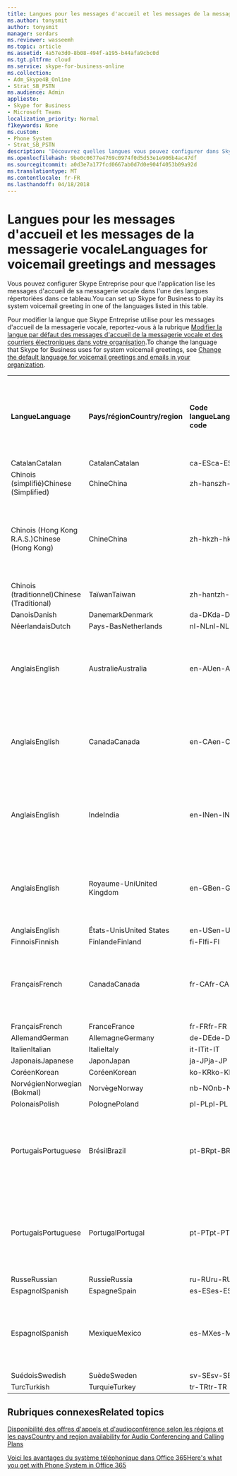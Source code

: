 ```yaml
---
title: Langues pour les messages d'accueil et les messages de la messagerie vocale
ms.author: tonysmit
author: tonysmit
manager: serdars
ms.reviewer: wasseemh
ms.topic: article
ms.assetid: 4a57e3d0-8b08-494f-a195-b44afa9cbc0d
ms.tgt.pltfrm: cloud
ms.service: skype-for-business-online
ms.collection:
- Adm_Skype4B_Online
- Strat_SB_PSTN
ms.audience: Admin
appliesto:
- Skype for Business
- Microsoft Teams
localization_priority: Normal
f1keywords: None
ms.custom:
- Phone System
- Strat_SB_PSTN
description: 'Découvrez quelles langues vous pouvez configurer dans Skype Entreprise pour les messages système par défaut. '
ms.openlocfilehash: 9be0c0677e4769c0974f0d5d53e1e906b4ac47df
ms.sourcegitcommit: a0d3e7a177fcd0667ab0d7d0e904f4053b09a92d
ms.translationtype: MT
ms.contentlocale: fr-FR
ms.lasthandoff: 04/18/2018
---
```

# <a name="languages-for-voicemail-greetings-and-messages"></a><span data-ttu-id="b6c52-103">Langues pour les messages d'accueil et les messages de la messagerie vocale</span><span class="sxs-lookup"><span data-stu-id="b6c52-103">Languages for voicemail greetings and messages</span></span>

<span data-ttu-id="b6c52-104">Vous pouvez configurer Skype Entreprise pour que l'application lise les messages d'accueil de sa messagerie vocale dans l'une des langues répertoriées dans ce tableau.</span><span class="sxs-lookup"><span data-stu-id="b6c52-104">You can set up Skype for Business to play its system voicemail greeting in one of the languages listed in this table.</span></span>
  
<span data-ttu-id="b6c52-105">Pour modifier la langue que Skype Entreprise utilise pour les messages d'accueil de la messagerie vocale, reportez-vous à la rubrique [Modifier la langue par défaut des messages d'accueil de la messagerie vocale et des courriers électroniques dans votre organisation](change-the-default-language-for-greetings-and-emails.md).</span><span class="sxs-lookup"><span data-stu-id="b6c52-105">To change the language that Skype for Business uses for system voicemail greetings, see [Change the default language for voicemail greetings and emails in your organization](change-the-default-language-for-greetings-and-emails.md).</span></span>
  
|||||||
|:-----|:-----|:-----|:-----|:-----|:-----|
|<span data-ttu-id="b6c52-106">**Langue**</span><span class="sxs-lookup"><span data-stu-id="b6c52-106">**Language**</span></span> <br/> |<span data-ttu-id="b6c52-107">**Pays/région**</span><span class="sxs-lookup"><span data-stu-id="b6c52-107">**Country/region**</span></span> <br/> |<span data-ttu-id="b6c52-108">**Code langue**</span><span class="sxs-lookup"><span data-stu-id="b6c52-108">**Language code**</span></span> <br/> |<span data-ttu-id="b6c52-109">**Disponible pour qu'un utilisateur la voie dans un courrier électronique ?**</span><span class="sxs-lookup"><span data-stu-id="b6c52-109">**Available for a user to see it in email?**</span></span> <br/> |<span data-ttu-id="b6c52-110">**Disponible lorsque l'utilisateur appelle ?**</span><span class="sxs-lookup"><span data-stu-id="b6c52-110">**Available when the user calls in?**</span></span> <br/> |<span data-ttu-id="b6c52-111">**Transcription disponible ?**</span><span class="sxs-lookup"><span data-stu-id="b6c52-111">**Transcription available?**</span></span> <br/> |
|<span data-ttu-id="b6c52-112">Catalan</span><span class="sxs-lookup"><span data-stu-id="b6c52-112">Catalan</span></span>  <br/> |<span data-ttu-id="b6c52-113">Catalan</span><span class="sxs-lookup"><span data-stu-id="b6c52-113">Catalan</span></span>  <br/> |<span data-ttu-id="b6c52-114">ca-ES</span><span class="sxs-lookup"><span data-stu-id="b6c52-114">ca-ES</span></span>  <br/> |<span data-ttu-id="b6c52-115">Oui</span><span class="sxs-lookup"><span data-stu-id="b6c52-115">Yes</span></span>  <br/> |<span data-ttu-id="b6c52-116">Oui</span><span class="sxs-lookup"><span data-stu-id="b6c52-116">Yes</span></span>  <br/> |<span data-ttu-id="b6c52-117">Non</span><span class="sxs-lookup"><span data-stu-id="b6c52-117">No</span></span>  <br/> |
|<span data-ttu-id="b6c52-118">Chinois (simplifié)</span><span class="sxs-lookup"><span data-stu-id="b6c52-118">Chinese (Simplified)</span></span>  <br/> |<span data-ttu-id="b6c52-119">Chine</span><span class="sxs-lookup"><span data-stu-id="b6c52-119">China</span></span>  <br/> |<span data-ttu-id="b6c52-120">zh-hans</span><span class="sxs-lookup"><span data-stu-id="b6c52-120">zh-hans</span></span>  <br/> |<span data-ttu-id="b6c52-121">Oui</span><span class="sxs-lookup"><span data-stu-id="b6c52-121">Yes</span></span>  <br/> |<span data-ttu-id="b6c52-122">Oui</span><span class="sxs-lookup"><span data-stu-id="b6c52-122">Yes</span></span>  <br/> |<span data-ttu-id="b6c52-123">Oui</span><span class="sxs-lookup"><span data-stu-id="b6c52-123">Yes</span></span>  <br/> |
|<span data-ttu-id="b6c52-124">Chinois (Hong Kong R.A.S.)</span><span class="sxs-lookup"><span data-stu-id="b6c52-124">Chinese (Hong Kong)</span></span>  <br/> |<span data-ttu-id="b6c52-125">Chine</span><span class="sxs-lookup"><span data-stu-id="b6c52-125">China</span></span>  <br/> |<span data-ttu-id="b6c52-126">zh-hk</span><span class="sxs-lookup"><span data-stu-id="b6c52-126">zh-hk</span></span>  <br/> |<span data-ttu-id="b6c52-127">Oui, mais le chinois (traditionnel) (zh-hant) est utilisé.</span><span class="sxs-lookup"><span data-stu-id="b6c52-127">Yes, but Chinese (Traditional) (zh-hant) is used.</span></span>  <br/> | <span data-ttu-id="b6c52-128">Oui</span><span class="sxs-lookup"><span data-stu-id="b6c52-128">Yes</span></span> <br/> |<span data-ttu-id="b6c52-129">Oui, mais le chinois (traditionnel) (zh-hant) est utilisé.</span><span class="sxs-lookup"><span data-stu-id="b6c52-129">Yes, but Chinese (Traditional) (zh-hant) is used.</span></span>  <br/> |
|<span data-ttu-id="b6c52-130">Chinois (traditionnel)</span><span class="sxs-lookup"><span data-stu-id="b6c52-130">Chinese (Traditional)</span></span>  <br/> |<span data-ttu-id="b6c52-131">Taïwan</span><span class="sxs-lookup"><span data-stu-id="b6c52-131">Taiwan</span></span>  <br/> |<span data-ttu-id="b6c52-132">zh-hant</span><span class="sxs-lookup"><span data-stu-id="b6c52-132">zh-hant</span></span>  <br/> |<span data-ttu-id="b6c52-133">Oui</span><span class="sxs-lookup"><span data-stu-id="b6c52-133">Yes</span></span>  <br/> |<span data-ttu-id="b6c52-134">Oui</span><span class="sxs-lookup"><span data-stu-id="b6c52-134">Yes</span></span>  <br/> |<span data-ttu-id="b6c52-135">Non</span><span class="sxs-lookup"><span data-stu-id="b6c52-135">No</span></span>  <br/> |
|<span data-ttu-id="b6c52-136">Danois</span><span class="sxs-lookup"><span data-stu-id="b6c52-136">Danish</span></span>  <br/> |<span data-ttu-id="b6c52-137">Danemark</span><span class="sxs-lookup"><span data-stu-id="b6c52-137">Denmark</span></span>  <br/> |<span data-ttu-id="b6c52-138">da-DK</span><span class="sxs-lookup"><span data-stu-id="b6c52-138">da-DK</span></span>  <br/> |<span data-ttu-id="b6c52-139">Oui</span><span class="sxs-lookup"><span data-stu-id="b6c52-139">Yes</span></span>  <br/> |<span data-ttu-id="b6c52-140">Oui</span><span class="sxs-lookup"><span data-stu-id="b6c52-140">Yes</span></span>  <br/> |<span data-ttu-id="b6c52-141">Non</span><span class="sxs-lookup"><span data-stu-id="b6c52-141">No</span></span>  <br/> |
|<span data-ttu-id="b6c52-142">Néerlandais</span><span class="sxs-lookup"><span data-stu-id="b6c52-142">Dutch</span></span>  <br/> |<span data-ttu-id="b6c52-143">Pays-Bas</span><span class="sxs-lookup"><span data-stu-id="b6c52-143">Netherlands</span></span>  <br/> |<span data-ttu-id="b6c52-144">nl-NL</span><span class="sxs-lookup"><span data-stu-id="b6c52-144">nl-NL</span></span>  <br/> |<span data-ttu-id="b6c52-145">Oui</span><span class="sxs-lookup"><span data-stu-id="b6c52-145">Yes</span></span>  <br/> |<span data-ttu-id="b6c52-146">Oui</span><span class="sxs-lookup"><span data-stu-id="b6c52-146">Yes</span></span>  <br/> |<span data-ttu-id="b6c52-147">Non</span><span class="sxs-lookup"><span data-stu-id="b6c52-147">No</span></span>  <br/> |
|<span data-ttu-id="b6c52-148">Anglais</span><span class="sxs-lookup"><span data-stu-id="b6c52-148">English</span></span>  <br/> |<span data-ttu-id="b6c52-149">Australie</span><span class="sxs-lookup"><span data-stu-id="b6c52-149">Australia</span></span>  <br/> |<span data-ttu-id="b6c52-150">en-AU</span><span class="sxs-lookup"><span data-stu-id="b6c52-150">en-AU</span></span>  <br/> |<span data-ttu-id="b6c52-151">Oui, mais l'anglais des États-Unis (en-US) est utilisé.</span><span class="sxs-lookup"><span data-stu-id="b6c52-151">Yes, but US English (en-US) is used.</span></span>  <br/> |<span data-ttu-id="b6c52-152">Oui</span><span class="sxs-lookup"><span data-stu-id="b6c52-152">Yes</span></span>  <br/> |<span data-ttu-id="b6c52-153">Oui, mais l'anglais des États-Unis (en-US) est utilisé.</span><span class="sxs-lookup"><span data-stu-id="b6c52-153">Yes, but US English (en-US) is used.</span></span>  <br/> |
|<span data-ttu-id="b6c52-154">Anglais</span><span class="sxs-lookup"><span data-stu-id="b6c52-154">English</span></span>  <br/> |<span data-ttu-id="b6c52-155">Canada</span><span class="sxs-lookup"><span data-stu-id="b6c52-155">Canada</span></span>  <br/> |<span data-ttu-id="b6c52-156">en-CA</span><span class="sxs-lookup"><span data-stu-id="b6c52-156">en-CA</span></span>  <br/> |<span data-ttu-id="b6c52-157">Oui, mais l'anglais des États-Unis (en-US) est utilisé.</span><span class="sxs-lookup"><span data-stu-id="b6c52-157">Yes, but US English (en-US) is used.</span></span>  <br/> |<span data-ttu-id="b6c52-158">Oui</span><span class="sxs-lookup"><span data-stu-id="b6c52-158">Yes</span></span>  <br/> |<span data-ttu-id="b6c52-159">Oui, mais l'anglais des États-Unis (en-US) est utilisé.</span><span class="sxs-lookup"><span data-stu-id="b6c52-159">Yes, but US English (en-US) is used.</span></span>  <br/> |
|<span data-ttu-id="b6c52-160">Anglais</span><span class="sxs-lookup"><span data-stu-id="b6c52-160">English</span></span>  <br/> |<span data-ttu-id="b6c52-161">Inde</span><span class="sxs-lookup"><span data-stu-id="b6c52-161">India</span></span>  <br/> |<span data-ttu-id="b6c52-162">en-IN</span><span class="sxs-lookup"><span data-stu-id="b6c52-162">en-IN</span></span>  <br/> |<span data-ttu-id="b6c52-163">Oui, mais l'anglais des États-Unis (en-US) est utilisé.</span><span class="sxs-lookup"><span data-stu-id="b6c52-163">Yes, but US English (en-US) is used.</span></span>  <br/> |<span data-ttu-id="b6c52-164">Oui</span><span class="sxs-lookup"><span data-stu-id="b6c52-164">Yes</span></span>  <br/> |<span data-ttu-id="b6c52-165">Oui, mais l'anglais des États-Unis (en-US) est utilisé.</span><span class="sxs-lookup"><span data-stu-id="b6c52-165">Yes, but US English (en-US) is used.</span></span>  <br/> |
|<span data-ttu-id="b6c52-166">Anglais</span><span class="sxs-lookup"><span data-stu-id="b6c52-166">English</span></span>  <br/> |<span data-ttu-id="b6c52-167">Royaume-Uni</span><span class="sxs-lookup"><span data-stu-id="b6c52-167">United Kingdom</span></span>  <br/> |<span data-ttu-id="b6c52-168">en-GB</span><span class="sxs-lookup"><span data-stu-id="b6c52-168">en-GB</span></span>  <br/> |<span data-ttu-id="b6c52-169">Oui, mais l'anglais des États-Unis (en-US) est utilisé.</span><span class="sxs-lookup"><span data-stu-id="b6c52-169">Yes, but US English (en-US) is used.</span></span>  <br/> |<span data-ttu-id="b6c52-170">Oui</span><span class="sxs-lookup"><span data-stu-id="b6c52-170">Yes</span></span>  <br/> |<span data-ttu-id="b6c52-171">Oui, mais l'anglais des États-Unis (en-US) est utilisé.</span><span class="sxs-lookup"><span data-stu-id="b6c52-171">Yes, but US English (en-US) is used.</span></span>  <br/> |
|<span data-ttu-id="b6c52-172">Anglais</span><span class="sxs-lookup"><span data-stu-id="b6c52-172">English</span></span>  <br/> |<span data-ttu-id="b6c52-173">États-Unis</span><span class="sxs-lookup"><span data-stu-id="b6c52-173">United States</span></span>  <br/> |<span data-ttu-id="b6c52-174">en-US</span><span class="sxs-lookup"><span data-stu-id="b6c52-174">en-US</span></span>  <br/> |<span data-ttu-id="b6c52-175">Oui</span><span class="sxs-lookup"><span data-stu-id="b6c52-175">Yes</span></span>  <br/> |<span data-ttu-id="b6c52-176">Oui</span><span class="sxs-lookup"><span data-stu-id="b6c52-176">Yes</span></span>  <br/> |<span data-ttu-id="b6c52-177">Oui</span><span class="sxs-lookup"><span data-stu-id="b6c52-177">Yes</span></span>  <br/> |
|<span data-ttu-id="b6c52-178">Finnois</span><span class="sxs-lookup"><span data-stu-id="b6c52-178">Finnish</span></span>  <br/> |<span data-ttu-id="b6c52-179">Finlande</span><span class="sxs-lookup"><span data-stu-id="b6c52-179">Finland</span></span>  <br/> |<span data-ttu-id="b6c52-180">fi-FI</span><span class="sxs-lookup"><span data-stu-id="b6c52-180">fi-Fl</span></span>  <br/> |<span data-ttu-id="b6c52-181">Oui</span><span class="sxs-lookup"><span data-stu-id="b6c52-181">Yes</span></span>  <br/> |<span data-ttu-id="b6c52-182">Oui</span><span class="sxs-lookup"><span data-stu-id="b6c52-182">Yes</span></span>  <br/> |<span data-ttu-id="b6c52-183">Non</span><span class="sxs-lookup"><span data-stu-id="b6c52-183">No</span></span>  <br/> |
|<span data-ttu-id="b6c52-184">Français</span><span class="sxs-lookup"><span data-stu-id="b6c52-184">French</span></span>  <br/> |<span data-ttu-id="b6c52-185">Canada</span><span class="sxs-lookup"><span data-stu-id="b6c52-185">Canada</span></span>  <br/> |<span data-ttu-id="b6c52-186">fr-CA</span><span class="sxs-lookup"><span data-stu-id="b6c52-186">fr-CA</span></span>  <br/> |<span data-ttu-id="b6c52-187">Mais le français de France (fr-FR) est utilisé.</span><span class="sxs-lookup"><span data-stu-id="b6c52-187">Yes, but France French (fr-FR) is used.</span></span>  <br/> |<span data-ttu-id="b6c52-188">Oui</span><span class="sxs-lookup"><span data-stu-id="b6c52-188">Yes</span></span>  <br/> |<span data-ttu-id="b6c52-189">Mais le français de France (fr-FR) est utilisé.</span><span class="sxs-lookup"><span data-stu-id="b6c52-189">Yes, but France French (fr-FR) is used.</span></span>  <br/> |
|<span data-ttu-id="b6c52-190">Français</span><span class="sxs-lookup"><span data-stu-id="b6c52-190">French</span></span>  <br/> |<span data-ttu-id="b6c52-191">France</span><span class="sxs-lookup"><span data-stu-id="b6c52-191">France</span></span>  <br/> |<span data-ttu-id="b6c52-192">fr-FR</span><span class="sxs-lookup"><span data-stu-id="b6c52-192">fr-FR</span></span>  <br/> |<span data-ttu-id="b6c52-193">Oui</span><span class="sxs-lookup"><span data-stu-id="b6c52-193">Yes</span></span>  <br/> |<span data-ttu-id="b6c52-194">Oui</span><span class="sxs-lookup"><span data-stu-id="b6c52-194">Yes</span></span>  <br/> |<span data-ttu-id="b6c52-195">Oui</span><span class="sxs-lookup"><span data-stu-id="b6c52-195">Yes</span></span>  <br/> |
|<span data-ttu-id="b6c52-196">Allemand</span><span class="sxs-lookup"><span data-stu-id="b6c52-196">German</span></span>  <br/> |<span data-ttu-id="b6c52-197">Allemagne</span><span class="sxs-lookup"><span data-stu-id="b6c52-197">Germany</span></span>  <br/> |<span data-ttu-id="b6c52-198">de-DE</span><span class="sxs-lookup"><span data-stu-id="b6c52-198">de-DE</span></span>  <br/> |<span data-ttu-id="b6c52-199">Oui</span><span class="sxs-lookup"><span data-stu-id="b6c52-199">Yes</span></span>  <br/> |<span data-ttu-id="b6c52-200">Oui</span><span class="sxs-lookup"><span data-stu-id="b6c52-200">Yes</span></span>  <br/> |<span data-ttu-id="b6c52-201">Oui</span><span class="sxs-lookup"><span data-stu-id="b6c52-201">Yes</span></span>  <br/> |
|<span data-ttu-id="b6c52-202">Italien</span><span class="sxs-lookup"><span data-stu-id="b6c52-202">Italian</span></span>  <br/> |<span data-ttu-id="b6c52-203">Italie</span><span class="sxs-lookup"><span data-stu-id="b6c52-203">Italy</span></span>  <br/> |<span data-ttu-id="b6c52-204">it-IT</span><span class="sxs-lookup"><span data-stu-id="b6c52-204">it-IT</span></span>  <br/> |<span data-ttu-id="b6c52-205">Oui</span><span class="sxs-lookup"><span data-stu-id="b6c52-205">Yes</span></span>  <br/> |<span data-ttu-id="b6c52-206">Oui</span><span class="sxs-lookup"><span data-stu-id="b6c52-206">Yes</span></span>  <br/> |<span data-ttu-id="b6c52-207">Oui</span><span class="sxs-lookup"><span data-stu-id="b6c52-207">Yes</span></span>  <br/> |
|<span data-ttu-id="b6c52-208">Japonais</span><span class="sxs-lookup"><span data-stu-id="b6c52-208">Japanese</span></span>  <br/> |<span data-ttu-id="b6c52-209">Japon</span><span class="sxs-lookup"><span data-stu-id="b6c52-209">Japan</span></span>  <br/> |<span data-ttu-id="b6c52-210">ja-JP</span><span class="sxs-lookup"><span data-stu-id="b6c52-210">ja-JP</span></span>  <br/> |<span data-ttu-id="b6c52-211">Oui</span><span class="sxs-lookup"><span data-stu-id="b6c52-211">Yes</span></span>  <br/> |<span data-ttu-id="b6c52-212">Oui</span><span class="sxs-lookup"><span data-stu-id="b6c52-212">Yes</span></span>  <br/> |<span data-ttu-id="b6c52-213">Non</span><span class="sxs-lookup"><span data-stu-id="b6c52-213">No</span></span>  <br/> |
|<span data-ttu-id="b6c52-214">Coréen</span><span class="sxs-lookup"><span data-stu-id="b6c52-214">Korean</span></span>  <br/> |<span data-ttu-id="b6c52-215">Coréen</span><span class="sxs-lookup"><span data-stu-id="b6c52-215">Korean</span></span>  <br/> |<span data-ttu-id="b6c52-216">ko-KR</span><span class="sxs-lookup"><span data-stu-id="b6c52-216">ko-KR</span></span>  <br/> |<span data-ttu-id="b6c52-217">Oui</span><span class="sxs-lookup"><span data-stu-id="b6c52-217">Yes</span></span>  <br/> |<span data-ttu-id="b6c52-218">Oui</span><span class="sxs-lookup"><span data-stu-id="b6c52-218">Yes</span></span>  <br/> |<span data-ttu-id="b6c52-219">Non</span><span class="sxs-lookup"><span data-stu-id="b6c52-219">No</span></span>  <br/> |
|<span data-ttu-id="b6c52-220">Norvégien</span><span class="sxs-lookup"><span data-stu-id="b6c52-220">Norwegian (Bokmal)</span></span>  <br/> |<span data-ttu-id="b6c52-221">Norvège</span><span class="sxs-lookup"><span data-stu-id="b6c52-221">Norway</span></span>  <br/> |<span data-ttu-id="b6c52-222">nb-NO</span><span class="sxs-lookup"><span data-stu-id="b6c52-222">nb-NO</span></span>  <br/> |<span data-ttu-id="b6c52-223">Oui</span><span class="sxs-lookup"><span data-stu-id="b6c52-223">Yes</span></span>  <br/> |<span data-ttu-id="b6c52-224">Oui</span><span class="sxs-lookup"><span data-stu-id="b6c52-224">Yes</span></span>  <br/> |<span data-ttu-id="b6c52-225">Non</span><span class="sxs-lookup"><span data-stu-id="b6c52-225">No</span></span>  <br/> |
|<span data-ttu-id="b6c52-226">Polonais</span><span class="sxs-lookup"><span data-stu-id="b6c52-226">Polish</span></span>  <br/> |<span data-ttu-id="b6c52-227">Pologne</span><span class="sxs-lookup"><span data-stu-id="b6c52-227">Poland</span></span>  <br/> |<span data-ttu-id="b6c52-228">pl-PL</span><span class="sxs-lookup"><span data-stu-id="b6c52-228">pl-PL</span></span>  <br/> |<span data-ttu-id="b6c52-229">Oui</span><span class="sxs-lookup"><span data-stu-id="b6c52-229">Yes</span></span>  <br/> | <span data-ttu-id="b6c52-230">Oui</span><span class="sxs-lookup"><span data-stu-id="b6c52-230">Yes</span></span> <br/> |<span data-ttu-id="b6c52-231">Non</span><span class="sxs-lookup"><span data-stu-id="b6c52-231">No</span></span>  <br/> |
|<span data-ttu-id="b6c52-232">Portugais</span><span class="sxs-lookup"><span data-stu-id="b6c52-232">Portuguese</span></span>  <br/> |<span data-ttu-id="b6c52-233">Brésil</span><span class="sxs-lookup"><span data-stu-id="b6c52-233">Brazil</span></span>  <br/> |<span data-ttu-id="b6c52-234">pt-BR</span><span class="sxs-lookup"><span data-stu-id="b6c52-234">pt-BR</span></span>  <br/> |<span data-ttu-id="b6c52-235">Oui, mais le portugais du Portugal (pt-PT) est utilisé.</span><span class="sxs-lookup"><span data-stu-id="b6c52-235">Yes, but Portugal Portuguese (pt-PT) is used.</span></span>  <br/> |<span data-ttu-id="b6c52-236">Oui</span><span class="sxs-lookup"><span data-stu-id="b6c52-236">Yes</span></span>  <br/> |<span data-ttu-id="b6c52-237">Oui</span><span class="sxs-lookup"><span data-stu-id="b6c52-237">Yes</span></span>  <br/> |
|<span data-ttu-id="b6c52-238">Portugais</span><span class="sxs-lookup"><span data-stu-id="b6c52-238">Portuguese</span></span>  <br/> |<span data-ttu-id="b6c52-239">Portugal</span><span class="sxs-lookup"><span data-stu-id="b6c52-239">Portugal</span></span>  <br/> |<span data-ttu-id="b6c52-240">pt-PT</span><span class="sxs-lookup"><span data-stu-id="b6c52-240">pt-PT</span></span>  <br/> |<span data-ttu-id="b6c52-241">Oui</span><span class="sxs-lookup"><span data-stu-id="b6c52-241">Yes</span></span>  <br/> |<span data-ttu-id="b6c52-242">Oui</span><span class="sxs-lookup"><span data-stu-id="b6c52-242">Yes</span></span>  <br/> |<span data-ttu-id="b6c52-243">Oui, mais le portugais du Brésil (pt-BR) est utilisé.</span><span class="sxs-lookup"><span data-stu-id="b6c52-243">Yes, but Brazil Portuguese (pt-BR) is used.</span></span>  <br/> |
|<span data-ttu-id="b6c52-244">Russe</span><span class="sxs-lookup"><span data-stu-id="b6c52-244">Russian</span></span>  <br/> |<span data-ttu-id="b6c52-245">Russie</span><span class="sxs-lookup"><span data-stu-id="b6c52-245">Russia</span></span>  <br/> |<span data-ttu-id="b6c52-246">ru-RU</span><span class="sxs-lookup"><span data-stu-id="b6c52-246">ru-RU</span></span>  <br/> |<span data-ttu-id="b6c52-247">Oui</span><span class="sxs-lookup"><span data-stu-id="b6c52-247">Yes</span></span>  <br/> |<span data-ttu-id="b6c52-248">Oui</span><span class="sxs-lookup"><span data-stu-id="b6c52-248">Yes</span></span>  <br/> |<span data-ttu-id="b6c52-249">Non</span><span class="sxs-lookup"><span data-stu-id="b6c52-249">No</span></span>  <br/> |
|<span data-ttu-id="b6c52-250">Espagnol</span><span class="sxs-lookup"><span data-stu-id="b6c52-250">Spanish</span></span>  <br/> |<span data-ttu-id="b6c52-251">Espagne</span><span class="sxs-lookup"><span data-stu-id="b6c52-251">Spain</span></span>  <br/> |<span data-ttu-id="b6c52-252">es-ES</span><span class="sxs-lookup"><span data-stu-id="b6c52-252">es-ES</span></span>  <br/> |<span data-ttu-id="b6c52-253">Oui</span><span class="sxs-lookup"><span data-stu-id="b6c52-253">Yes</span></span>  <br/> |<span data-ttu-id="b6c52-254">Oui</span><span class="sxs-lookup"><span data-stu-id="b6c52-254">Yes</span></span>  <br/> |<span data-ttu-id="b6c52-255">Oui</span><span class="sxs-lookup"><span data-stu-id="b6c52-255">Yes</span></span>  <br/> |
|<span data-ttu-id="b6c52-256">Espagnol</span><span class="sxs-lookup"><span data-stu-id="b6c52-256">Spanish</span></span>  <br/> |<span data-ttu-id="b6c52-257">Mexique</span><span class="sxs-lookup"><span data-stu-id="b6c52-257">Mexico</span></span>  <br/> |<span data-ttu-id="b6c52-258">es-MX</span><span class="sxs-lookup"><span data-stu-id="b6c52-258">es-MX</span></span>  <br/> |<span data-ttu-id="b6c52-259">Oui, mais l'espagnol d'Espagne (es-ES) est utilisé.</span><span class="sxs-lookup"><span data-stu-id="b6c52-259">Yes, but Spain Spanish (es-ES) is used.</span></span>  <br/> |<span data-ttu-id="b6c52-260">Oui</span><span class="sxs-lookup"><span data-stu-id="b6c52-260">Yes</span></span>  <br/> |<span data-ttu-id="b6c52-261">Oui, mais l'espagnol d'Espagne (es-ES) est utilisé.</span><span class="sxs-lookup"><span data-stu-id="b6c52-261">Yes, but Spain Spanish (es-ES) is used.</span></span>  <br/> |
|<span data-ttu-id="b6c52-262">Suédois</span><span class="sxs-lookup"><span data-stu-id="b6c52-262">Swedish</span></span>  <br/> |<span data-ttu-id="b6c52-263">Suède</span><span class="sxs-lookup"><span data-stu-id="b6c52-263">Sweden</span></span>  <br/> |<span data-ttu-id="b6c52-264">sv-SE</span><span class="sxs-lookup"><span data-stu-id="b6c52-264">sv-SE</span></span>  <br/> |<span data-ttu-id="b6c52-265">Oui</span><span class="sxs-lookup"><span data-stu-id="b6c52-265">Yes</span></span>  <br/> |<span data-ttu-id="b6c52-266">Oui</span><span class="sxs-lookup"><span data-stu-id="b6c52-266">Yes</span></span>  <br/> |<span data-ttu-id="b6c52-267">Non</span><span class="sxs-lookup"><span data-stu-id="b6c52-267">No</span></span>  <br/> |
|<span data-ttu-id="b6c52-268">Turc</span><span class="sxs-lookup"><span data-stu-id="b6c52-268">Turkish</span></span>  <br/> |<span data-ttu-id="b6c52-269">Turquie</span><span class="sxs-lookup"><span data-stu-id="b6c52-269">Turkey</span></span>  <br/> |<span data-ttu-id="b6c52-270">tr-TR</span><span class="sxs-lookup"><span data-stu-id="b6c52-270">tr-TR</span></span>  <br/> |<span data-ttu-id="b6c52-271">Oui</span><span class="sxs-lookup"><span data-stu-id="b6c52-271">Yes</span></span>  <br/> |<span data-ttu-id="b6c52-272">Oui</span><span class="sxs-lookup"><span data-stu-id="b6c52-272">Yes</span></span>  <br/> |<span data-ttu-id="b6c52-273">Non</span><span class="sxs-lookup"><span data-stu-id="b6c52-273">No</span></span>  <br/> |
   
## <a name="related-topics"></a><span data-ttu-id="b6c52-274">Rubriques connexes</span><span class="sxs-lookup"><span data-stu-id="b6c52-274">Related topics</span></span>
[<span data-ttu-id="b6c52-275">Disponibilité des offres d'appels et d'audioconférence selon les régions et les pays</span><span class="sxs-lookup"><span data-stu-id="b6c52-275">Country and region availability for Audio Conferencing and Calling Plans</span></span>](../../country-and-region-availability-for-audio-conferencing-and-calling-plans/country-and-region-availability-for-audio-conferencing-and-calling-plans.md)

[<span data-ttu-id="b6c52-276">Voici les avantages du système téléphonique dans Office 365</span><span class="sxs-lookup"><span data-stu-id="b6c52-276">Here's what you get with Phone System in Office 365</span></span>](../../what-is-phone-system-in-office-365/here-s-what-you-get-with-phone-system.md)
  
  
 